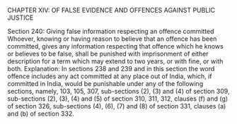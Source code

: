 CHAPTER XIV: OF FALSE EVIDENCE AND OFFENCES AGAINST PUBLIC JUSTICE

Section 240: Giving false information respecting an offence committed
Whoever, knowing or having reason to believe that an offence has been committed, gives any information respecting that offence which he knows or believes to be false, shall be punished with imprisonment of either description for a term which may extend to two years, or with fine, or with both.
Explanation: In sections 238 and 239 and in this section the word offence includes any act committed at any place out of India, which, if committed in India, would be punishable under any of the following sections, namely, 103, 105, 307, sub-sections (2), (3) and (4) of section 309, sub-sections (2), (3), (4) and (5) of section 310, 311, 312, clauses (f) and (g) of section 326, sub-sections (4), (6), (7) and (8) of section 331, clauses (a) and (b) of section 332.

